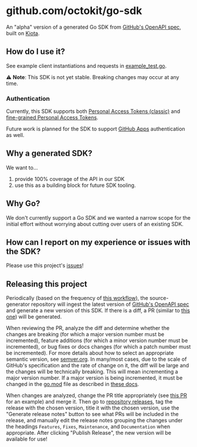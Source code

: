 # github.com/octokit/go-sdk

An "alpha" version of a generated Go SDK from [GitHub's OpenAPI spec](https://github.com/github/rest-api-description), built on [Kiota](https://github.com/microsoft/kiota).

## How do I use it?

See example client instantiations and requests in [example_test.go](pkg/example_test.go).

⚠️ **Note**: This SDK is not yet stable. Breaking changes may occur at any time.

### Authentication

Currently, this SDK supports both [Personal Access Tokens (classic)](https://docs.github.com/en/authentication/keeping-your-account-and-data-secure/managing-your-personal-access-tokens#personal-access-tokens-classic) and [fine-grained Personal Access Tokens](https://docs.github.com/en/authentication/keeping-your-account-and-data-secure/managing-your-personal-access-tokens#fine-grained-personal-access-tokens).

Future work is planned for the SDK to support [GitHub Apps](https://docs.github.com/en/apps/overview) authentication as well.

## Why a generated SDK?

We want to...
1.  provide 100% coverage of the API in our SDK
2.  use this as a building block for future SDK tooling.

## Why Go?

We don't currently support a Go SDK and we wanted a narrow scope for the initial effort without worrying about cutting over users of an existing SDK.

## How can I report on my experience or issues with the SDK?

Please use this project's [issues](https://github.com/octokit/go-sdk/issues)!

## Releasing this project

Periodically (based on the frequency of [this workflow](https://github.com/octokit/source-generator/blob/main/.github/workflows/build-go.yml)), the source-generator repository will ingest the latest version of [GitHub's OpenAPI spec](https://github.com/github/rest-api-description) and generate a new version of this SDK. If there is a diff, a PR (similar to [this one](https://github.com/octokit/go-sdk/pull/22)) will be generated.

When reviewing the PR, analyze the diff and determine whether the changes are breaking (for which a major version number must be incremented), feature additions (for which a minor version number must be incremented), or bug fixes or docs changes (for which a patch number must be incremented). For more details about how to select an appropriate semantic version, see [semver.org](https://semver.org/). In many/most cases, due to the scale of GitHub's specification and the rate of change on it, the diff will be large and the changes will be technically breaking. This will mean incrementing a major version number. If a major version is being incremented, it must be changed in the [go.mod](./go.mod) file as described in [these docs](https://go.dev/doc/modules/release-workflow#breaking).

When changes are analyzed, change the PR title appropriately (see [this PR](https://github.com/octokit/go-sdk/pull/40) for an example) and merge it. Then go to [repository releases](https://github.com/octokit/go-sdk/releases), tag the release with the chosen version, title it with the chosen version, use the "Generate release notes" button to see what PRs will be included in the release, and manually edit the release notes grouping the changes under the headings `Features`, `Fixes`, `Maintenance`, and `Documentation` when appropriate. After clicking "Publish Release", the new version will be available for use!
